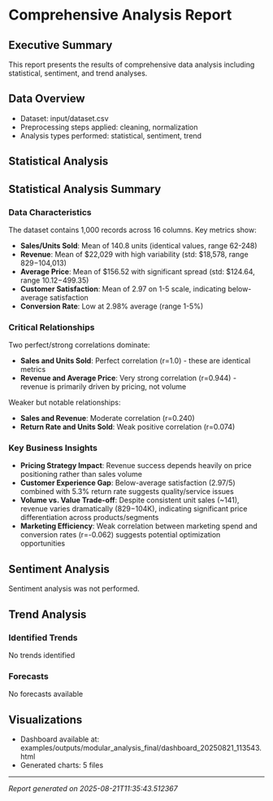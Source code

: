 # Comprehensive Analysis Report

## Executive Summary
This report presents the results of comprehensive data analysis including statistical, sentiment, and trend analyses.

## Data Overview
- Dataset: input/dataset.csv
- Preprocessing steps applied: cleaning, normalization
- Analysis types performed: statistical, sentiment, trend

## Statistical Analysis
## Statistical Analysis Summary

### Data Characteristics
The dataset contains 1,000 records across 16 columns. Key metrics show:
- **Sales/Units Sold**: Mean of 140.8 units (identical values, range 62-248)
- **Revenue**: Mean of $22,029 with high variability (std: $18,578, range $829-$104,013)
- **Average Price**: Mean of $156.52 with significant spread (std: $124.64, range $10.12-$499.35)
- **Customer Satisfaction**: Mean of 2.97 on 1-5 scale, indicating below-average satisfaction
- **Conversion Rate**: Low at 2.98% average (range 1-5%)

### Critical Relationships
Two perfect/strong correlations dominate:
- **Sales and Units Sold**: Perfect correlation (r=1.0) - these are identical metrics
- **Revenue and Average Price**: Very strong correlation (r=0.944) - revenue is primarily driven by pricing, not volume

Weaker but notable relationships:
- **Sales and Revenue**: Moderate correlation (r=0.240)
- **Return Rate and Units Sold**: Weak positive correlation (r=0.074)

### Key Business Insights
- **Pricing Strategy Impact**: Revenue success depends heavily on price positioning rather than sales volume
- **Customer Experience Gap**: Below-average satisfaction (2.97/5) combined with 5.3% return rate suggests quality/service issues
- **Volume vs. Value Trade-off**: Despite consistent unit sales (~141), revenue varies dramatically ($829-$104K), indicating significant price differentiation across products/segments
- **Marketing Efficiency**: Weak correlation between marketing spend and conversion rates (r=-0.062) suggests potential optimization opportunities

## Sentiment Analysis
Sentiment analysis was not performed.

## Trend Analysis
### Identified Trends
No trends identified

### Forecasts
No forecasts available

## Visualizations
- Dashboard available at: examples/outputs/modular_analysis_final/dashboard_20250821_113543.html
- Generated charts: 5 files

---
*Report generated on 2025-08-21T11:35:43.512367*